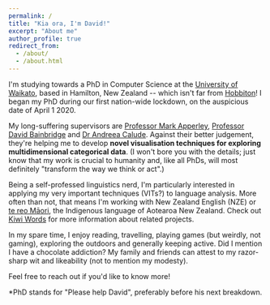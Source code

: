 ```yaml
---
permalink: /
title: "Kia ora, I'm David!"
excerpt: "About me"
author_profile: true
redirect_from: 
  - /about/
  - /about.html
---
```


I'm studying towards a PhD in Computer Science at the [University of Waikato](https://www.waikato.ac.nz/), based in Hamilton, New Zealand -- which isn't far from [Hobbiton](https://www.hobbitontours.com/)! I began my PhD during our first nation-wide lockdown, on the auspicious date of April 1 2020.

My long-suffering supervisors are [Professor Mark Apperley](https://profiles.waikato.ac.nz/mark.apperley), [Professor David Bainbridge](https://profiles.waikato.ac.nz/david.bainbridge) and [Dr Andreea Calude](https://profiles.waikato.ac.nz/andreea.calude). Against their better judgement, they're helping me to develop **novel visualisation techniques for exploring multidimensional categorical data**. (I won't bore you with the details; just know that my work is crucial to humanity and, like all PhDs, will most definitely "transform the way we think or act".)

Being a self-professed linguistics nerd, I'm particularly interested in applying my very important techniques (VITs?) to language analysis. More often than not, that means I'm working with New Zealand English (NZE) or [te reo Māori](http://www.maorilanguage.info/mao_lang_desc1.html), the Indigenous language of Aotearoa New Zealand. Check out [Kiwi Words](https://kiwiwords.cms.waikato.ac.nz/) for more information about related projects.

In my spare time, I enjoy reading, travelling, playing games (but weirdly, not gaming), exploring the outdoors and generally keeping active. Did I mention I have a chocolate addiction? My family and friends can attest to my razor-sharp wit and likeability (not to mention my modesty). 

Feel free to reach out if you'd like to know more!

\*PhD stands for "Please help David", preferably before his next breakdown.